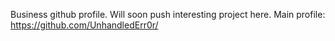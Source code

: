 Business github profile. Will soon push interesting project here.
Main profile: https://github.com/UnhandledErr0r/

